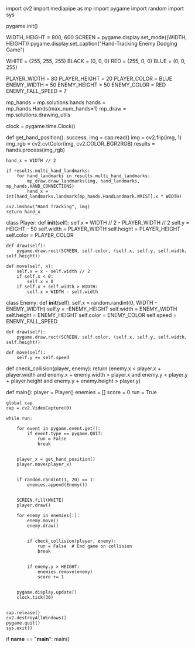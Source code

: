 import cv2
import mediapipe as mp
import pygame
import random
import sys


pygame.init()


WIDTH, HEIGHT = 800, 600
SCREEN = pygame.display.set_mode((WIDTH, HEIGHT))
pygame.display.set_caption("Hand-Tracking Enemy Dodging Game")


WHITE = (255, 255, 255)
BLACK = (0, 0, 0)
RED = (255, 0, 0)
BLUE = (0, 0, 255)


PLAYER_WIDTH = 80
PLAYER_HEIGHT = 20
PLAYER_COLOR = BLUE
ENEMY_WIDTH = 50
ENEMY_HEIGHT = 50
ENEMY_COLOR = RED
ENEMY_FALL_SPEED = 7


mp_hands = mp.solutions.hands
hands = mp_hands.Hands(max_num_hands=1)
mp_draw = mp.solutions.drawing_utils


clock = pygame.time.Clock()

def get_hand_position():
    success, img = cap.read()
    img = cv2.flip(img, 1)
    img_rgb = cv2.cvtColor(img, cv2.COLOR_BGR2RGB)
    results = hands.process(img_rgb)

    hand_x = WIDTH // 2

    if results.multi_hand_landmarks:
        for hand_landmarks in results.multi_hand_landmarks:
            mp_draw.draw_landmarks(img, hand_landmarks, mp_hands.HAND_CONNECTIONS)
            hand_x = int(hand_landmarks.landmark[mp_hands.HandLandmark.WRIST].x * WIDTH)

    cv2.imshow("Hand Tracking", img)
    return hand_x


class Player:
    def __init__(self):
        self.x = WIDTH // 2 - PLAYER_WIDTH // 2
        self.y = HEIGHT - 50
        self.width = PLAYER_WIDTH
        self.height = PLAYER_HEIGHT
        self.color = PLAYER_COLOR

    def draw(self):
        pygame.draw.rect(SCREEN, self.color, (self.x, self.y, self.width, self.height))

    def move(self, x):
        self.x = x - self.width // 2
        if self.x < 0:
            self.x = 0
        if self.x + self.width > WIDTH:
            self.x = WIDTH - self.width



class Enemy:
    def __init__(self):
        self.x = random.randint(0, WIDTH - ENEMY_WIDTH)
        self.y = -ENEMY_HEIGHT
        self.width = ENEMY_WIDTH
        self.height = ENEMY_HEIGHT
        self.color = ENEMY_COLOR
        self.speed = ENEMY_FALL_SPEED

    def draw(self):
        pygame.draw.rect(SCREEN, self.color, (self.x, self.y, self.width, self.height))

    def move(self):
        self.y += self.speed



def check_collision(player, enemy):
    return (enemy.x < player.x + player.width and enemy.x + enemy.width > player.x and
            enemy.y < player.y + player.height and enemy.y + enemy.height > player.y)


def main():
    player = Player()
    enemies = []
    score = 0
    run = True

    global cap
    cap = cv2.VideoCapture(0)

    while run:

        for event in pygame.event.get():
            if event.type == pygame.QUIT:
                run = False
                break


        player_x = get_hand_position()
        player.move(player_x)


        if random.randint(1, 20) == 1:
            enemies.append(Enemy())


        SCREEN.fill(WHITE)
        player.draw()

        for enemy in enemies[:]:
            enemy.move()
            enemy.draw()


            if check_collision(player, enemy):
                run = False  # End game on collision
                break


            if enemy.y > HEIGHT:
                enemies.remove(enemy)
                score += 1


        pygame.display.update()
        clock.tick(30)

    
    cap.release()
    cv2.destroyAllWindows()
    pygame.quit()
    sys.exit()


if __name__ == "__main__":
    main()
